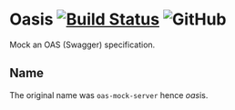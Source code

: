 # Oasis [![Build Status](https://travis-ci.org/rawstacktech/oasis.svg?branch=master)](https://travis-ci.org/rawstacktech/oasis) ![GitHub](https://img.shields.io/github/license/rawstacktech/oasis.svg)
Mock an OAS (Swagger) specification.

## Name
The original name was `oas-mock-server` hence *oas*is.
